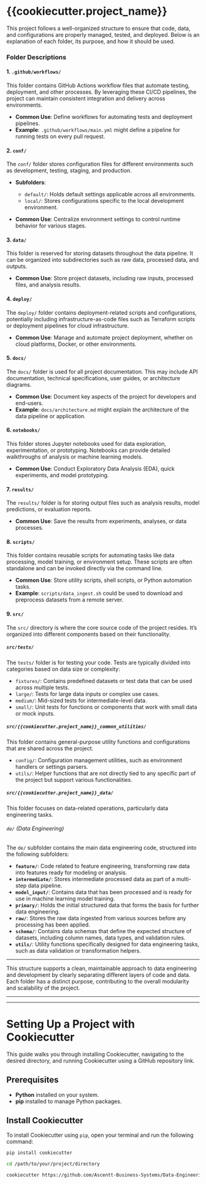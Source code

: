 # {{cookiecutter.project_name}}

This project follows a well-organized structure to ensure that code, data, and configurations are properly managed, tested, and deployed. Below is an explanation of each folder, its purpose, and how it should be used.


### Folder Descriptions

#### 1. `.github/workflows/`
This folder contains GitHub Actions workflow files that automate testing, deployment, and other processes. By leveraging these CI/CD pipelines, the project can maintain consistent integration and delivery across environments.

- **Common Use**: Define workflows for automating tests and deployment pipelines.
- **Example**: `.github/workflows/main.yml` might define a pipeline for running tests on every pull request.

#### 2. `conf/`
The `conf/` folder stores configuration files for different environments such as development, testing, staging, and production.

- **Subfolders**:
  - `default/`: Holds default settings applicable across all environments.
  - `local/`: Stores configurations specific to the local development environment.

- **Common Use**: Centralize environment settings to control runtime behavior for various stages.

#### 3. `data/`
This folder is reserved for storing datasets throughout the data pipeline. It can be organized into subdirectories such as raw data, processed data, and outputs.

- **Common Use**: Store project datasets, including raw inputs, processed files, and analysis results.

#### 4. `deploy/`
The `deploy/` folder contains deployment-related scripts and configurations, potentially including infrastructure-as-code files such as Terraform scripts or deployment pipelines for cloud infrastructure.

- **Common Use**: Manage and automate project deployment, whether on cloud platforms, Docker, or other environments.

#### 5. `docs/`
The `docs/` folder is used for all project documentation. This may include API documentation, technical specifications, user guides, or architecture diagrams.

- **Common Use**: Document key aspects of the project for developers and end-users.
- **Example**: `docs/architecture.md` might explain the architecture of the data pipeline or application.

#### 6. `notebooks/`
This folder stores Jupyter notebooks used for data exploration, experimentation, or prototyping. Notebooks can provide detailed walkthroughs of analysis or machine learning models.

- **Common Use**: Conduct Exploratory Data Analysis (EDA), quick experiments, and model prototyping.

#### 7. `results/`
The `results/` folder is for storing output files such as analysis results, model predictions, or evaluation reports.

- **Common Use**: Save the results from experiments, analyses, or data processes.

#### 8. `scripts/`
This folder contains reusable scripts for automating tasks like data processing, model training, or environment setup. These scripts are often standalone and can be invoked directly via the command line.

- **Common Use**: Store utility scripts, shell scripts, or Python automation tasks.
- **Example**: `scripts/data_ingest.sh` could be used to download and preprocess datasets from a remote server.

#### 9. `src/`
The `src/` directory is where the core source code of the project resides. It’s organized into different components based on their functionality.

##### `src/tests/`
The `tests/` folder is for testing your code. Tests are typically divided into categories based on data size or complexity:
- `fixtures/`: Contains predefined datasets or test data that can be used across multiple tests.
- `large/`: Tests for large data inputs or complex use cases.
- `medium/`: Mid-sized tests for intermediate-level data.
- `small/`: Unit tests for functions or components that work with small data or mock inputs.

##### `src/{{cookiecutter.project_name}}_common_utilities/`
This folder contains general-purpose utility functions and configurations that are shared across the project.
- `config/`: Configuration management utilities, such as environment handlers or settings parsers.
- `utils/`: Helper functions that are not directly tied to any specific part of the project but support various functionalities.

##### `src/{{cookiecutter.project_name}}_data/`
This folder focuses on data-related operations, particularly data engineering tasks.

###### `de/` (Data Engineering)
The `de/` subfolder contains the main data engineering code, structured into the following subfolders:

- **`feature/`**: Code related to feature engineering, transforming raw data into features ready for modeling or analysis.
- **`intermediate/`**: Stores intermediate processed data as part of a multi-step data pipeline.
- **`model_input/`**: Contains data that has been processed and is ready for use in machine learning model training.
- **`primary/`**: Holds the initial structured data that forms the basis for further data engineering.
- **`raw/`**: Stores the raw data ingested from various sources before any processing has been applied.
- **`schema/`**: Contains data schemas that define the expected structure of datasets, including column names, data types, and validation rules.
- **`utils/`**: Utility functions specifically designed for data engineering tasks, such as data validation or transformation helpers.

---

This structure supports a clean, maintainable approach to data engineering and development by clearly separating different layers of code and data. Each folder has a distinct purpose, contributing to the overall modularity and scalability of the project.


---
---

# Setting Up a Project with Cookiecutter

This guide walks you through installing Cookiecutter, navigating to the desired directory, and running Cookiecutter using a GitHub repository link.

## Prerequisites

- **Python** installed on your system.
- **pip** installed to manage Python packages.

## Install Cookiecutter

To install Cookiecutter using `pip`, open your terminal and run the following command:

```bash
pip install cookiecutter

cd /path/to/your/project/directory

cookiecutter https://github.com/Ascentt-Business-Systems/Data-Engineering-Template.git
